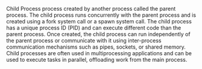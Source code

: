 Child Process
process created by another process called the parent process. The child process runs concurrently with the parent process and is created using a fork system call or a spawn system call. The child process has a unique process ID (PID) and can execute different code than the parent process. Once created, the child process can run independently of the parent process or communicate with it using inter-process communication mechanisms such as pipes, sockets, or shared memory. Child processes are often used in multiprocessing applications and can be used to execute tasks in parallel, offloading work from the main process.
